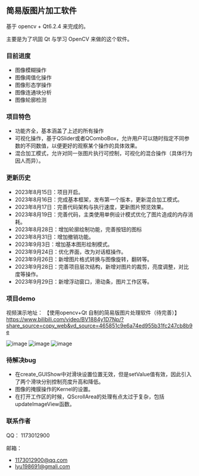 ## 简易版图片加工软件

基于 opencv + Qt6.2.4 来完成的。

主要是为了巩固 Qt 与学习 OpenCV 来做的这个软件。

### 目前进度

* 图像模糊操作
* 图像阈值化操作
* 图像形态学操作
* 图像连通块分析
* 图像轮廓检测
###  项目特色

* 功能齐全，基本涵盖了上述的所有操作
* 可视化操作，基于QSlider或者QComboBox，允许用户可以随时指定不同参数的不同数值，以便更好的观察某个操作的具体效果。
* 混合加工模式，允许对同一张图片执行可控制，可视化的混合操作（具体行为因人而异）。

### 更新历史

* 2023年8月15日：项目开启。
* 2023年8月16日：完成基本框架，发布第一个版本，更新混合加工模式。
* 2023年8月17日：完善代码架构与执行速度，更新图片预览效果。
* 2023年8月19日：完善代码，主类使用单例设计模式优化了图片造成的内存消耗。
* 2023年8月28日：增加轮廓绘制功能，完善按钮的图标
* 2023年8月31日：增加撤销功能。
* 2023年9月3日：增加基本图形绘制模式。
* 2023年9月24日：优化界面，改为对话框操作。
* 2023年9月26日：新增图片格式转换与图像旋转，翻转等。
* 2023年9月28日：完善项目层次结构，新增对图片的裁剪，亮度调整，对比度等操作。
* 2023年9月29日：新增浮动窗口，滑动条，图片工作区等。

### 项目demo
视频演示地址：
【使用opencv+Qt 自制的简易版图片处理软件（待完善）】 https://www.bilibili.com/video/BV1884y1D7Np/?share_source=copy_web&vd_source=465851c9e6a74ed955b31fc247cb8b9e

![image](https://github.com/luumod/myPhotoshopApp/assets/93420580/047d8674-0f01-4031-86a0-2813b3b50be4)
![image](https://github.com/luumod/myPhotoshopApp/assets/93420580/d94eb48b-cc0f-490b-a743-fcc9573a1aea)
![image](https://github.com/luumod/myPhotoshopApp/assets/93420580/e2505d01-dd78-4709-8b74-266efb5ce480)

### 待解决bug

* 在create_GUIShow中对滑块设置位置无效，但是setValue值有效，因此引入了两个滑块分别控制亮度升高和降低。
* 图像的掩膜操作的Kernel的设置。
* 在打开工作区的时候，QScrollArea的处理有点太过于复杂，包括updateImageView函数。

### 联系作者

QQ： 1173012900

邮箱： 

* 1173012900@qq.com
* lyu198691@gmali.com



 
